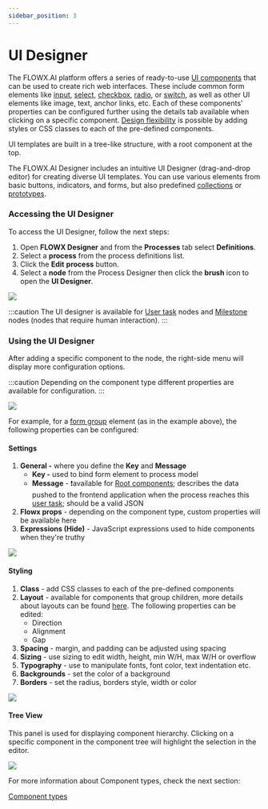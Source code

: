 ```yaml
---
sidebar_position: 3
---
```

# UI Designer

The FLOWX.AI platform offers a series of ready-to-use [UI components](./ui-component-types/ui-component-types.md) that can be used to create rich web interfaces. These include common form elements like [input](./ui-component-types/form-elements/input-form-field.md), [select](./ui-component-types/form-elements/select-form-field.md), [checkbox](./ui-component-types/form-elements/checkbox-form-field.md), [radio](./ui-component-types/form-elements/radio-form-field.md), or [switch](./ui-component-types/form-elements/switch-form-field.md), as well as other UI elements like image, text, anchor links, etc. Each of these components' properties can be configured further using the details tab available when clicking on a specific component. [Design flexibility](./#styling) is possible by adding styles or CSS classes to each of the pre-defined components.

UI templates are built in a tree-like structure, with a root component at the top.

The FLOWX.AI Designer includes an intuitive UI Designer (drag-and-drop editor) for creating diverse UI templates. You can use various elements from basic buttons, indicators, and forms, but also predefined [collections](./ui-component-types/collection/collection.md) or [prototypes](./ui-component-types/collection/collection_prototype.md).

### Accessing the UI Designer

To access the UI Designer, follow the next steps:

1. Open **FLOWX Designer** and from the **Processes** tab select **Definitions**.
2. Select a **process** from the process definitions list.
3. Click the **Edit** **process** button.
4. Select a **node** from the Process Designer then click the **brush** icon to open the **UI Designer**.

![](https://s3.eu-west-1.amazonaws.com/docx.flowx.ai/2.13/access_ui_designer.gif)

:::caution
The UI designer is available for [User task](../node/user-task-node/user-task-node.md) nodes and [Milestone](../node/milestone-node.md) nodes (nodes that require human interaction).
:::

### Using the UI Designer

After adding a specific component to the node, the right-side menu will display more configuration options.

:::caution
Depending on the component type different properties are available for configuration.&#x20;
:::

![](https://s3.eu-west-1.amazonaws.com/docx.flowx.ai/2.13/use_ui_designer.gif)

For example, for a [form group](./ui-component-types/root-components/form-group.md) element (as in the example above), the following properties can be configured:

#### Settings

1. **General -** where you define the **Key** and **Message**
   * **Key -** used to bind form element to process model
   * **Message** - :exclamation:available for [Root components](./ui-component-types/root-components/root-components.md); describes the data pushed to the frontend application when the process reaches this [user task](../node/user-task-node/user-task-node.md); should be a valid JSON
2. **Flowx props** - depending on the component type, custom properties will be available here
3. **Expressions (Hide)** - JavaScript expressions used to hide components when they're truthy

![](https://s3.eu-west-1.amazonaws.com/docx.flowx.ai/2.13/ui_designer_settings.png)

#### Styling

1. **Class** - add CSS classes to each of the pre-defined components
2. **Layout** - available for components that group children, more details about layouts can be found [here](https://tburleson-layouts-demos.firebaseapp.com/#/docs). The following properties can be edited:
   * Direction
   * Alignment
   * Gap
3. **Spacing** - margin, and padding can be adjusted using spacing
4. **Sizing** - use sizing to edit width, height, min W/H, max W/H or overflow
5. **Typography** - use to manipulate fonts, font color, text indentation etc.
6. **Backgrounds** - set the color of a background
7. **Borders** - set the radius, borders style, width or color

![](https://s3.eu-west-1.amazonaws.com/docx.flowx.ai/2.13/ui_designer_styling.gif)

#### Tree View

This panel is used for displaying component hierarchy. Clicking on a specific component in the component tree will highlight the selection in the editor.

![](https://s3.eu-west-1.amazonaws.com/docx.flowx.ai/2.13/ui_designer_tree.gif)

For more information about Component types, check the next section:

[Component types](./ui-component-types/ui-component-types.md)
